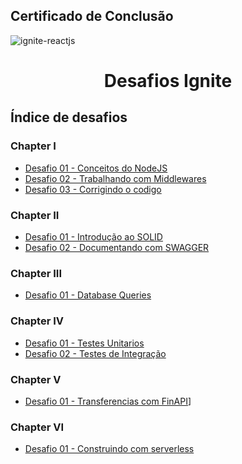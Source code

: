 ## Certificado de Conclusão

<img alt="ignite-reactjs" title="ignite-reactjs" src="https://www.notion.so/image/https%3A%2F%2Fs3-us-west-2.amazonaws.com%2Fsecure.notion-static.com%2F941bf912-6f90-4d00-9f9a-a77bc76bd628%2Fcover-node.js.png?table=block&id=5e1dbfc0-bd66-420f-85f6-a4948ad727c2&spaceId=08f749ff-d06d-49a8-a488-9846e081b224&width=2000&userId=ae3c6bc8-0bdc-40d7-897c-de14394a4637&cache=v2">

<h1 align="center">
  Desafios Ignite
</h1>

## Índice de desafios

### Chapter I

- [Desafio 01 - Conceitos do NodeJS](https://github.com/leonardoReizz/rocketseat-ignite-desafios-nodejs/tree/main/ignite-desafio-conceitos-do-nodejs)
- [Desafio 02 - Trabalhando com Middlewares](https://github.com/leonardoReizz/rocketseat-ignite-desafios-nodejs/tree/main/ignite-desafio-trabalhando-com-middlewares)
- [Desafio 03 - Corrigindo o codigo](https://github.com/leonardoReizz/rocketseat-ignite-desafios-nodejs/tree/main/ignite-desafio-corrigindo-o-codigo)

### Chapter II

- [Desafio 01 - Introdução ao SOLID](https://github.com/leonardoReizz/rocketseat-ignite-desafios-nodejs/tree/main/ignite-desafio-introducao-ao-solid)
- [Desafio 02 - Documentando com SWAGGER](https://github.com/leonardoReizz/rocketseat-ignite-desafios-nodejs/tree/main/ignite-desafio-documentando-com-swagger)

### Chapter III

- [Desafio 01 - Database Queries](https://github.com/FelipeBrenner/ignite-reactjs-desafios/tree/main/chapter-III-desafio-01-criando-um-projeto-do-zero)

### Chapter IV

- [Desafio 01 - Testes Unitarios](https://github.com/leonardoReizz/rocketseat-ignite-desafios-nodejs/tree/main/ignite-desafio-teste-unitarios)
- [Desafio 02 - Testes de Integração](https://github.com/leonardoReizz/rocketseat-ignite-desafios-nodejs/tree/main/ignite-desafio-teste-integra%C3%A7%C3%A3o)

### Chapter V

- [Desafio 01 - Transferencias com FinAPI](https://github.com/leonardoReizz/rocketseat-ignite-desafios-nodejs/tree/main/ignite-desafio-transfer%C3%AAncias-com-a-FinAPI)]

### Chapter VI

- [Desafio 01 - Construindo com serverless](https://github.com/leonardoReizz/rocketseat-ignite-desafios-nodejs/tree/main/ignite-desafio-construindo-com-serverless)
